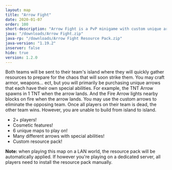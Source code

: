 ```yaml
---
layout: map
title: "Arrow Fight"
date: 2020-01-07
order: 100
short-description: "Arrow Fight is a PvP minigame with custom unique arrows with special abilities that you use to shoot at the enemy team to win!"
java: "/downloads/Arrow Fight.zip"
java-rp: "/downloads/Arrow Fight Resource Pack.zip"
java-version: "1.19.2"
inserver: false
hide: true
version: 1.2.0
---
```

Both teams will be sent to their team's island where they will quickly gather resources to prepare for the chaos that will soon strike them.
You may craft armor, weapons... ect, but you will primarily be purchasing unique arrows that each have their own special abilities. For example, the TNT Arrow spawns in 1 TNT when the arrow lands. And the Fire Arrow lights nearby blocks on fire when the arrow lands.
You may use the custom arrows to eliminate the opposing team. Once all players on their team is dead, the other team wins. However, you are unable to build from island to island.

- 2+ players!
- Cosmetic features!
- 6 unique maps to play on!
- Many different arrows with special abilities!
- Custom resource pack!

**Note:** when playing this map on a LAN world, the resource pack will be automatically applied.
If however you're playing on a dedicated server, all players need to install the resource pack manually.